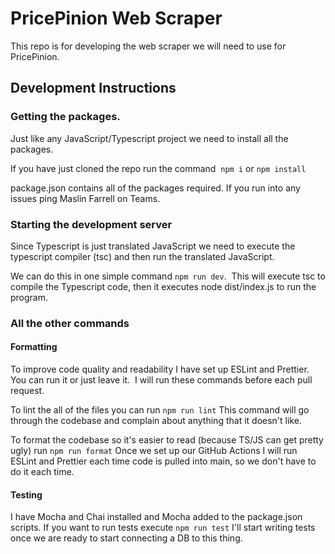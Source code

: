 # PricePinion Web Scraper
This repo is for developing the web scraper we will need to use for PricePinion.
## Development Instructions
### Getting the packages.
Just like any JavaScript/Typescript project we need to install all the packages.

If you have just cloned the repo run the command  `npm i` or `npm install`

package.json contains all of the packages required. If you run into any issues ping Maslin Farrell on Teams.

### Starting the development server
Since Typescript is just translated JavaScript we need to execute the typescript compiler (tsc) and then run the translated JavaScript.

We can do this in one simple command `npm run dev`.  This will execute tsc to compile the Typescript code, then it executes node dist/index.js to run the program.

### All the other commands
#### Formatting
To improve code quality and readability I have set up ESLint and Prettier. You can run it or just leave it.  I will run these commands before each pull request.

To lint the all of the files you can run `npm run lint` This command will go through the codebase and complain about anything that it doesn't like.

To format the codebase so it's easier to read (because TS/JS can get pretty ugly) run `npm run format`
Once we set up our GitHub Actions I will run ESLint and Prettier each time code is pulled into main, so we don't have to do it each time.
#### Testing
I have Mocha and Chai installed and Mocha added to the package.json scripts.
If you want to run tests execute `npm run test`
I'll start writing tests once we are ready to start connecting a DB to this thing.
